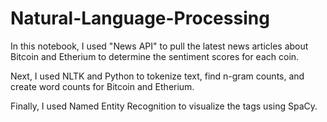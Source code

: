# Natural-Language-Processing

In this notebook, I used "News API" to pull the latest news articles about Bitcoin and Etherium to determine the sentiment scores for each coin.

Next, I used NLTK and Python to tokenize text, find n-gram counts, and create word counts for Bitcoin and Etherium.

Finally, I used Named Entity Recognition to visualize the tags using SpaCy. 
